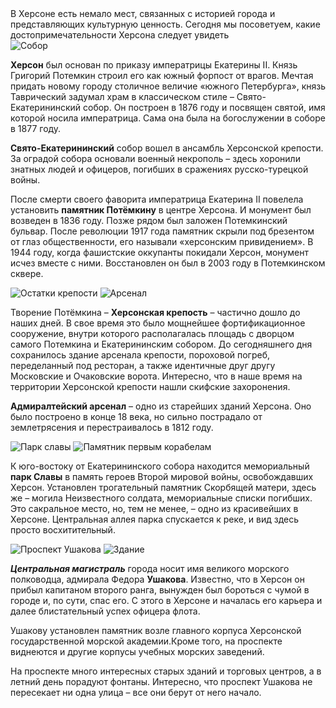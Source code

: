 <section>
    <title>Куда пойти и что посмотреть</title>
    <subtitle>В Херсоне есть немало мест, связанных с историей города и представляющих культурную ценность. Сегодня мы посоветуем, какие достопримечательности Херсона следует увидеть</subtitle>
</section>

<imgrow>
    <pic image_file="intresting.jpg" alt="Потёмкин" />
    <img src="https://ua.igotoworld.com/frontend/webcontent/images/tours/1929764_800x600_HersonEkaterininskiisobor.jpg" alt="Собор" />
</imgrow>

**Херсон** был основан по приказу императрицы Екатерины II. Князь Григорий Потемкин строил его как южный форпост от врагов. Мечтая придать новому городу столичное величие «южного Петербурга», князь Таврический задумал храм в классическом стиле – Свято-Екатерининский собор. Он построен в 1876 году и посвящен святой, имя которой носила императрица. Сама она была на богослужении в соборе в 1877 году.

**Свято-Екатерининский** собор вошел в ансамбль Херсонской крепости. За оградой собора основали военный некрополь – здесь хоронили знатных людей и офицеров, погибших в сражениях русско-турецкой войны.

После смерти своего фаворита императрица Екатерина II повелела установить **памятник Потёмкину** в центре Херсона. И монумент был возведен в 1836 году. Позже рядом был заложен Потемкинский бульвар. После революции 1917 года памятник скрыли под брезентом от глаз общественности, его называли «херсонским привидением». В 1944 году, когда фашистские оккупанты покидали Херсон, монумент исчез вместе с ними. Восстановлен он был в 2003 году в Потемкинском сквере.

<imgrow>
    <img src="https://ua.igotoworld.com/frontend/webcontent/images/tours/1929766_800x600_hersonOchakovskievorota.jpg" alt="Остатки крепости" />
    <img src="https://ua.igotoworld.com/frontend/webcontent/images/tours/1929767_800x600_HersonArsenal.jpg" alt="Арсенал" />
</imgrow>

Творение Потёмкина – **Херсонская крепость** – частично дошло до наших дней. В свое время это было мощнейшее фортификационное сооружение, внутри которого располагалась площадь с дворцом самого Потемкина и Екатерининским собором. До сегодняшнего дня сохранилось здание арсенала крепости, пороховой погреб, переделанный под ресторан, а также идентичные друг другу Московские и Очаковские ворота. Интересно, что в наше время на территории Херсонской крепости нашли скифские захоронения.

**Адмиралтейский арсенал** – одно из старейших зданий Херсона. Оно было построено в конце 18 века, но сильно пострадало от землетрясения и перестраивалось в 1812 году.

<imgrow>
    <img src="https://ua.igotoworld.com/frontend/webcontent/images/tours/1930417_800x600_kCeVdHQ7RI8.jpg" alt="Парк славы" />
    <img src="https://ua.igotoworld.com/frontend/webcontent/images/tours/1929769_800x600_fregat.jpg" alt="Памятник первым корабелам" />
</imgrow>

К юго-востоку от Екатерининского собора находится мемориальный **парк Славы** в память героев Второй мировой войны, освобождавших Херсон. Установлен трогательный памятник Скорбящей матери, здесь же – могила Неизвестного солдата, мемориальные списки погибших. Это сакральное место, но, тем не менее, – одно из красивейших в Херсоне. Центральная аллея парка спускается к реке, и вид здесь просто восхитительный.

<imgrow>
    <img src="https://ua.igotoworld.com/frontend/webcontent/images/tours/1929770_800x600_hersonUshakov.jpg" alt="Проспект Ушакова" />
    <img src="https://ua.igotoworld.com/frontend/webcontent/images/tours/1929771_800x600_HersonprospektUshakova.jpg" alt="Здание" />
</imgrow>

_**Центральная магистраль**_ города носит имя великого морского полководца, адмирала Федора **Ушакова**. Известно, что в Херсон он прибыл капитаном второго ранга, вынужден был бороться с чумой в городе и, по сути, спас его. С этого в Херсоне и началась его карьера и далее блистательный успех офицера флота.

Ушакову установлен памятник возле главного корпуса Херсонской государственной морской академии.Кроме того, на проспекте виднеются и другие корпусы учебных морских заведений.

На проспекте много интересных старых зданий и торговых центров, а в летний день порадуют фонтаны. Интересно, что проспект Ушакова не пересекает ни одна улица – все они берут от него начало.
